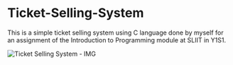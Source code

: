 # Ticket-Selling-System

This is a simple ticket selling system using C language done by myself for an assignment of the Introduction to Programming module at SLIIT in Y1S1.


![Ticket Selling System - IMG](https://user-images.githubusercontent.com/67953132/181605276-18a76600-0bf3-4a74-9de7-1bf3b8f3a441.png)
